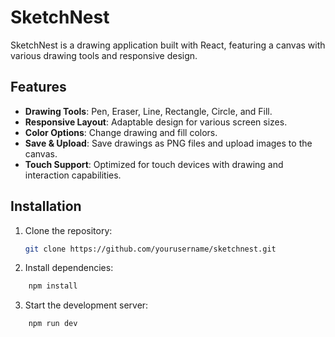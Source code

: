 # SketchNest

SketchNest is a drawing application built with React, featuring a canvas with various drawing tools and responsive design.

## Features

- **Drawing Tools**: Pen, Eraser, Line, Rectangle, Circle, and Fill.
- **Responsive Layout**: Adaptable design for various screen sizes.
- **Color Options**: Change drawing and fill colors.
- **Save & Upload**: Save drawings as PNG files and upload images to the canvas.
- **Touch Support**: Optimized for touch devices with drawing and interaction capabilities.

## Installation

1. Clone the repository:

   ```bash
   git clone https://github.com/yourusername/sketchnest.git

   ```

2. Install dependencies:

```bash
    npm install

```

3. Start the development server:

```bash
    npm run dev

```